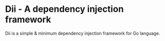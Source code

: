 # Dii - A dependency injection framework

Dii is a simple & minimum dependency injection framework for Go language.
